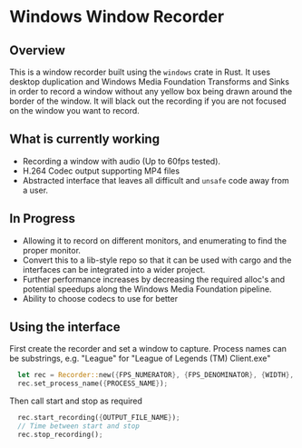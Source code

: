 # Windows Window Recorder

## Overview
This is a window recorder built using the `windows` crate in Rust. It uses desktop duplication and Windows Media Foundation Transforms and Sinks in order to record a window without any yellow box being drawn around the border of the window. It will black out the recording if you are not focused on the window you want to record.

## What is currently working
- Recording a window with audio (Up to 60fps tested).
- H.264 Codec output supporting MP4 files
- Abstracted interface that leaves all difficult and `unsafe` code away from a user.

## In Progress
- Allowing it to record on different monitors, and enumerating to find the proper monitor.
- Convert this to a lib-style repo so that it can be used with cargo and the interfaces can be integrated into a wider project.
- Further performance increases by decreasing the required alloc's and potential speedups along the Windows Media Foundation pipeline.
- Ability to choose codecs to use for better 

## Using the interface
First create the recorder and set a window to capture. Process names can be substrings, e.g. "League" for "League of Legends (TM) Client.exe" 
```rust
  let rec = Recorder::new({FPS_NUMERATOR}, {FPS_DENOMINATOR}, {WIDTH}, {HEIGHT);
  rec.set_process_name({PROCESS_NAME});
```

Then call start and stop as required
```rust
  rec.start_recording({OUTPUT_FILE_NAME});
  // Time between start and stop
  rec.stop_recording();
```
